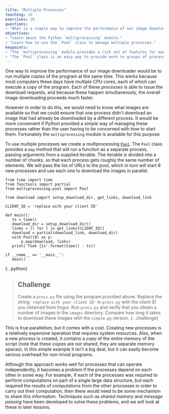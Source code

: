 ```yaml
---
title: "Multiple Processes"
teaching: 10
exercises: 20
questions:
- "What is a simple way to improve the performance of our image downloader?"
objectives:
- "Learn about the Python `multiprocessing` module."
- "Learn how to use the `Pool` class to manage multiple processes."
keypoints:
- "The `multiprocessing` module provides a rich set of features for manipluating processes."
- "The `Pool` class is an easy way to provide work to groups of processes."
---
```

One way to improve the performance of our image downloader would be to run multiple copies of the program at the same time. This works because
most computers these days have multiple CPU cores, each of which can execute a copy of the program. Each of these *processes* is able to issue the download 
requests, and because these happen simultaneously, the overall image downloading proceeds much faster. 

However in order to do this, we would need to know what images are available so that we could ensure that one process didn't download an image
that had already be downloaded by a different process. It would be more convenient if Python provided a simple way of managing these processes 
rather than the user having to be concerned with how to start them. Fortunately the `multiprocessing` module is available for this purpose.

To use multiple processes we create a multiprocessing [`Pool`](https://docs.python.org/2/library/multiprocessing.html#module-multiprocessing.pool). 
The `Pool` class provides a `map` method that will run a function as a separate process, passing arguments from a supplied iterable. The iterable
is divided into a number of chunks, so that each process gets roughly the same number of elements. We will pass the list of URLs to the pool, which 
in turn will start 8 new processes and use each one to download the images in parallel. 

~~~
from time import time
from functools import partial
from multiprocessing.pool import Pool

from download import setup_download_dir, get_links, download_link

CLIENT_ID = 'replace with your client ID'

def main():
   ts = time()
   download_dir = setup_download_dir()
   links = [l for l in get_links(CLIENT_ID)]
   download = partial(download_link, download_dir)
   with Pool(8) as p:
       p.map(download, links)
   print('Took {}s'.format(time() - ts))

if __name__ == '__main__':
   main()
~~~
{: .python}

> ## Challenge
>
> Create a `procs.py` file using the program provided above. Replace the string `'replace with your client ID'` in 
> `procs.py` with the client ID you obtained from Imgur. Run `procs.py` and verify that you obtain a number of images in the `images`
> directory. Compare how long it takes to download these images with the `simple.py` version.
{: .challenge}

This is true parallelism, but it comes with a cost. Creating new processes is a relatively expensive operation that requires system resources.
Also, when a new process is created, it contains a *copy* of the entire memory of the script (note that these copies are *not* shared, they are
separate memory spaces). In this simple example it isn’t a big deal, but it can easily become serious overhead for non-trivial programs.

Although this approach works well for processes that can operate independently, it becomes a problem if the processes depend on each other in some
way. For example, if each of the processes was required to perform computations on part of a single large data structure, but each required the 
results of computations from the other processes in order to carry out their computation, then there would need to be some mechanism to share this 
information. Techniques such as *shared memory* and *message passing* have been developed to solve these problems, and we will look at these in later
lessons.
